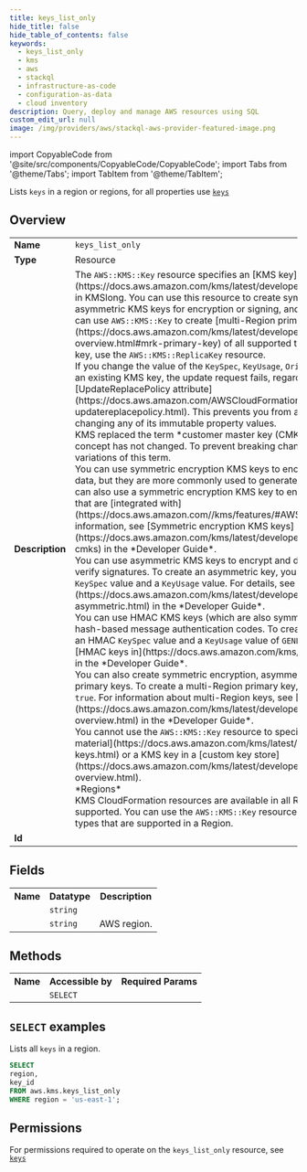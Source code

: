 ```yaml
---
title: keys_list_only
hide_title: false
hide_table_of_contents: false
keywords:
  - keys_list_only
  - kms
  - aws
  - stackql
  - infrastructure-as-code
  - configuration-as-data
  - cloud inventory
description: Query, deploy and manage AWS resources using SQL
custom_edit_url: null
image: /img/providers/aws/stackql-aws-provider-featured-image.png
---
```


import CopyableCode from '@site/src/components/CopyableCode/CopyableCode';
import Tabs from '@theme/Tabs';
import TabItem from '@theme/TabItem';

Lists <code>keys</code> in a region or regions, for all properties use <a href="/providers/aws/serviceName/keys/"><code>keys</code></a>

## Overview
<table><tbody>
<tr><td><b>Name</b></td><td><code>keys_list_only</code></td></tr>
<tr><td><b>Type</b></td><td>Resource</td></tr>
<tr><td><b>Description</b></td><td>The <code>AWS::KMS::Key</code> resource specifies an &#91;KMS key&#93;(https://docs.aws.amazon.com/kms/latest/developerguide/concepts.html#kms_keys) in KMSlong. You can use this resource to create symmetric encryption KMS keys, asymmetric KMS keys for encryption or signing, and symmetric HMAC KMS keys. You can use <code>AWS::KMS::Key</code> to create &#91;multi-Region primary keys&#93;(https://docs.aws.amazon.com/kms/latest/developerguide/multi-region-keys-overview.html#mrk-primary-key) of all supported types. To replicate a multi-Region key, use the <code>AWS::KMS::ReplicaKey</code> resource.<br />If you change the value of the <code>KeySpec</code>, <code>KeyUsage</code>, <code>Origin</code>, or <code>MultiRegion</code> properties of an existing KMS key, the update request fails, regardless of the value of the &#91;UpdateReplacePolicy attribute&#93;(https://docs.aws.amazon.com/AWSCloudFormation/latest/UserGuide/aws-attribute-updatereplacepolicy.html). This prevents you from accidentally deleting a KMS key by changing any of its immutable property values.<br />KMS replaced the term *customer master key (CMK)* with ** and *KMS key*. The concept has not changed. To prevent breaking changes, KMS is keeping some variations of this term.<br />You can use symmetric encryption KMS keys to encrypt and decrypt small amounts of data, but they are more commonly used to generate data keys and data key pairs. You can also use a symmetric encryption KMS key to encrypt data stored in AWS services that are &#91;integrated with&#93;(https://docs.aws.amazon.com//kms/features/#AWS_Service_Integration). For more information, see &#91;Symmetric encryption KMS keys&#93;(https://docs.aws.amazon.com/kms/latest/developerguide/concepts.html#symmetric-cmks) in the *Developer Guide*.<br />You can use asymmetric KMS keys to encrypt and decrypt data or sign messages and verify signatures. To create an asymmetric key, you must specify an asymmetric <code>KeySpec</code> value and a <code>KeyUsage</code> value. For details, see &#91;Asymmetric keys in&#93;(https://docs.aws.amazon.com/kms/latest/developerguide/symmetric-asymmetric.html) in the *Developer Guide*.<br />You can use HMAC KMS keys (which are also symmetric keys) to generate and verify hash-based message authentication codes. To create an HMAC key, you must specify an HMAC <code>KeySpec</code> value and a <code>KeyUsage</code> value of <code>GENERATE_VERIFY_MAC</code>. For details, see &#91;HMAC keys in&#93;(https://docs.aws.amazon.com/kms/latest/developerguide/hmac.html) in the *Developer Guide*.<br />You can also create symmetric encryption, asymmetric, and HMAC multi-Region primary keys. To create a multi-Region primary key, set the <code>MultiRegion</code> property to <code>true</code>. For information about multi-Region keys, see &#91;Multi-Region keys in&#93;(https://docs.aws.amazon.com/kms/latest/developerguide/multi-region-keys-overview.html) in the *Developer Guide*.<br />You cannot use the <code>AWS::KMS::Key</code> resource to specify a KMS key with &#91;imported key material&#93;(https://docs.aws.amazon.com/kms/latest/developerguide/importing-keys.html) or a KMS key in a &#91;custom key store&#93;(https://docs.aws.amazon.com/kms/latest/developerguide/custom-key-store-overview.html).<br />*Regions* <br />KMS CloudFormation resources are available in all Regions in which KMS and CFN are supported. You can use the <code>AWS::KMS::Key</code> resource to create and manage all KMS key types that are supported in a Region.</td></tr>
<tr><td><b>Id</b></td><td><CopyableCode code="aws.kms.keys_list_only" /></td></tr>
</tbody></table>

## Fields
<table><tbody><tr><th>Name</th><th>Datatype</th><th>Description</th></tr><tr><td><CopyableCode code="key_id" /></td><td><code>string</code></td><td></td></tr>
<tr><td><CopyableCode code="region" /></td><td><code>string</code></td><td>AWS region.</td></tr>
</tbody></table>

## Methods

<table><tbody>
  <tr>
    <th>Name</th>
    <th>Accessible by</th>
    <th>Required Params</th>
  </tr>
  <tr>
    <td><CopyableCode code="list_resources" /></td>
    <td><code>SELECT</code></td>
    <td><CopyableCode code="region" /></td>
  </tr>
</tbody></table>

## `SELECT` examples
Lists all <code>keys</code> in a region.
```sql
SELECT
region,
key_id
FROM aws.kms.keys_list_only
WHERE region = 'us-east-1';
```


## Permissions

For permissions required to operate on the <code>keys_list_only</code> resource, see <a href="/providers/aws/kms/keys/#permissions"><code>keys</code></a>

